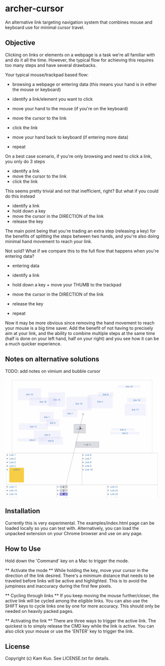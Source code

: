 # archer-cursor
An alternative link targeting navigation system that combines mouse and keyboard use for minimal cursor travel.

Objective
---------
Clicking on links or elements on a webpage is a task we're all familiar with and do it all the time. However, the typical flow for achieving this requires too many steps and have several drawbacks.

Your typical mouse/trackpad based flow:

- browsing a webpage or entering data (this means your hand is in either the mouse or keyboard)

- identify a link/element you want to click
- move your hand to the mouse (if you're on the keyboard)
- move the cursor to the link
- click the link
- move your hand back to keyboard (if entering more data)

- repeat


On a best case scenario, if you're only browsing and need to click a link, you only do 3 steps

- identify a link
- move the cursor to the link
- click the link

This seems pretty trivial and not that inefficient, right? But what if you could do this instead

- identify a link
- hold down a key
- move the cursor in the DIRECTION of the link
- release the key


The main point being that you're trading an extra step (releasing a key) for the benefits of splitting the steps between two hands, and you're also doing minimal hand movement to reach your link.

Not sold? What if we compare this to the full flow that happens when you're entering data?

- entering data

- identify a link
- hold down a key + move your THUMB to the trackpad
- move the cursor in the DIRECTION of the link
- release the key

- repeat

Now it may be more obvious since removing the hand movement to reach your mouse is a big time saver. Add the benefit of not having to precisely aim at your link, and the ability to combine multiple steps at the same time (half is done on your left hand, half on your right) and you see how it can be a much quicker experience.


Notes on alternative solutions
------------------------------

TODO: add notes on vimium and bubble cursor


![img](https://github.com/kamykaze/archer-cursor/blob/master/sample_screenshot.png)

Installation
------------
Currently this is very experimental. The examples/index.html page can be loaded locally so you can test with. Alternatively, you can load the unpacked extension on your Chrome browser and use on any page.


How to Use
----------
Hold down the 'Command' key on a Mac to trigger the mode.

** Activate the mode **
While holding the key, move your cursor in the direction of the link desired. There's a minimum distance that needs to be traveled before links will be active and highlighted. This is to avoid the jumpiness and inaccuracy during the first few pixels.

** Cycling through links **
If you keep moving the mouse further/closer, the active link will be cycled among the eligible links. You can also use the SHIFT keys to cycle links one by one for more accuracy. This should only be needed on heavily packed pages.

** Activating the link **
There are three ways to trigger the active link. The quickest is to simply release the CMD key while the link is active. You can also click your mouse or use the 'ENTER' key to trigger the link.


License
-------
Copyright (c) Kam Kuo. See LICENSE.txt for details.
